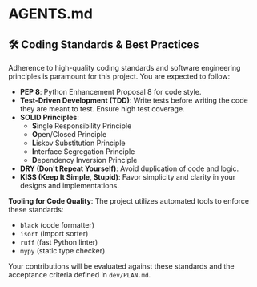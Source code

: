 # AGENTS.md

## 🛠️ Coding Standards & Best Practices

Adherence to high-quality coding standards and software engineering principles is paramount for this project. You are expected to follow:

* **PEP 8**: Python Enhancement Proposal 8 for code style.
* **Test-Driven Development (TDD)**: Write tests before writing the code they are meant to test. Ensure high test coverage.
* **SOLID Principles**:
  * **S**ingle Responsibility Principle
  * **O**pen/Closed Principle
  * **L**iskov Substitution Principle
  * **I**nterface Segregation Principle
  * **D**ependency Inversion Principle
* **DRY (Don't Repeat Yourself)**: Avoid duplication of code and logic.
* **KISS (Keep It Simple, Stupid)**: Favor simplicity and clarity in your designs and implementations.

**Tooling for Code Quality**: The project utilizes automated tools to enforce these standards:

* `black` (code formatter)
* `isort` (import sorter)
* `ruff` (fast Python linter)
* `mypy` (static type checker)

Your contributions will be evaluated against these standards and the acceptance criteria defined in `dev/PLAN.md`.
